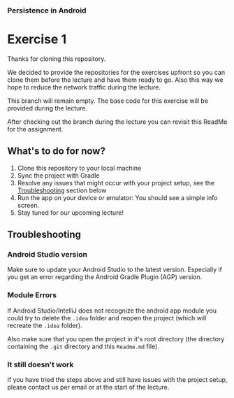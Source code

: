 ### Persistence in Android

# Exercise 1

Thanks for cloning this repository.

We decided to provide the repositories for the exercises upfront so you can clone them before the lecture and have them ready to go. Also this way we hope to reduce the network traffic during the lecture.

This branch will remain empty. The base code for this exercise will be provided during the lecture.

After checking out the branch during the lecture you can revisit this ReadMe for the assignment.

## What's to do for now?

1. Clone this repository to your local machine
2. Sync the project with Gradle
3. Resolve any issues that might occur with your project setup, see the [Troubleshooting](#troubleshooting) section below
4. Run the app on your device or emulator: You should see a simple info screen.
5. Stay tuned for our upcoming lecture!

## Troubleshooting

### Android Studio version

Make sure to update your Android Studio to the latest version. Especially if you get an error regarding the Android Gradle Plugin (AGP) version.

### Module Errors

If Android Studio/IntelliJ does not recognize the android app module you could try to delete the `.idea` folder and reopen the project (which will recreate the `.idea` folder).

Also make sure that you open the project in it's root directory (the directory containing the `.git` directory and this `Readme.md` file).

### It still doesn't work

If you have tried the steps above and still have issues with the project setup, please contact us per email or at the start of the lecture.
